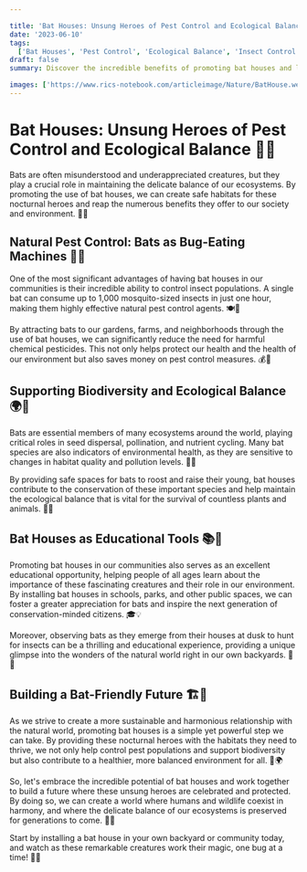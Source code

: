 ```yaml
---

title: 'Bat Houses: Unsung Heroes of Pest Control and Ecological Balance 🦇🏡'
date: '2023-06-10'
tags:
  ['Bat Houses', 'Pest Control', 'Ecological Balance', 'Insect Control', 'Biodiversity', 'Conservation']
draft: false 
summary: Discover the incredible benefits of promoting bat houses and learn how these nocturnal heroes help maintain ecological balance, control pest populations, and support a healthier environment for all.

images: ['https://www.rics-notebook.com/articleimage/Nature/BatHouse.webp']
---
```


# Bat Houses: Unsung Heroes of Pest Control and Ecological Balance 🦇🏡

Bats are often misunderstood and underappreciated creatures, but they play a crucial role in maintaining the delicate balance of our ecosystems. By promoting the use of bat houses, we can create safe habitats for these nocturnal heroes and reap the numerous benefits they offer to our society and environment. 🌿🌙

## Natural Pest Control: Bats as Bug-Eating Machines 🦟🦇

One of the most significant advantages of having bat houses in our communities is their incredible ability to control insect populations. A single bat can consume up to 1,000 mosquito-sized insects in just one hour, making them highly effective natural pest control agents. 🍽️🦟

By attracting bats to our gardens, farms, and neighborhoods through the use of bat houses, we can significantly reduce the need for harmful chemical pesticides. This not only helps protect our health and the health of our environment but also saves money on pest control measures. 💰🌿

## Supporting Biodiversity and Ecological Balance 🌍🦇

Bats are essential members of many ecosystems around the world, playing critical roles in seed dispersal, pollination, and nutrient cycling. Many bat species are also indicators of environmental health, as they are sensitive to changes in habitat quality and pollution levels. 🌸🍃

By providing safe spaces for bats to roost and raise their young, bat houses contribute to the conservation of these important species and help maintain the ecological balance that is vital for the survival of countless plants and animals. 🌳🐾

## Bat Houses as Educational Tools 📚🦇

Promoting bat houses in our communities also serves as an excellent educational opportunity, helping people of all ages learn about the importance of these fascinating creatures and their role in our environment. By installing bat houses in schools, parks, and other public spaces, we can foster a greater appreciation for bats and inspire the next generation of conservation-minded citizens. 🎓💡

Moreover, observing bats as they emerge from their houses at dusk to hunt for insects can be a thrilling and educational experience, providing a unique glimpse into the wonders of the natural world right in our own backyards. 🌇🔭

## Building a Bat-Friendly Future 🏗️🦇

As we strive to create a more sustainable and harmonious relationship with the natural world, promoting bat houses is a simple yet powerful step we can take. By providing these nocturnal heroes with the habitats they need to thrive, we not only help control pest populations and support biodiversity but also contribute to a healthier, more balanced environment for all. 💚🌍

So, let's embrace the incredible potential of bat houses and work together to build a future where these unsung heroes are celebrated and protected. By doing so, we can create a world where humans and wildlife coexist in harmony, and where the delicate balance of our ecosystems is preserved for generations to come. 🤝🦇

Start by installing a bat house in your own backyard or community today, and watch as these remarkable creatures work their magic, one bug at a time! 🏡🌙
